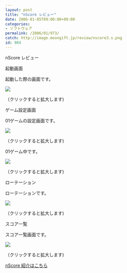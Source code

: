 ```yaml
---
layout: post
title: "nScore レビュー"
date: 2006-01-05T09:00:00+09:00
categories:
- ソフトウェア
permalink: /2006/01/973/
catch: http://image.moongift.jp/review/nscore3.s.png
id: 984
---
```

nScore レビュー  
<!--more-->

起動画面

  

起動した際の画面です。

  

[![](http://image.moongift.jp/review/nscore1.s.png)](http://image.moongift.jp/review/nscore1.png)  
  
（クリックすると拡大します)

  

ゲーム設定画面

  

01ゲームの設定画面です。

  

[![](http://image.moongift.jp/review/nscore2.s.png)](http://image.moongift.jp/review/nscore2.png)  
  
（クリックすると拡大します)

  

01ゲーム中です。

  

[![](http://image.moongift.jp/review/nscore3.s.png)](http://image.moongift.jp/review/nscore3.png)  
  
（クリックすると拡大します)

  

ローテーション

  

ローテーションです。

  

[![](http://image.moongift.jp/review/nscore5.s.png)](http://image.moongift.jp/review/nscore5.png)  
  
（クリックすると拡大します)

  

スコア一覧

  

スコア一覧画面です。

  

[![](http://image.moongift.jp/review/nscore6.s.png)](http://image.moongift.jp/review/nscore6.png)  
  
（クリックすると拡大します)

  

[nScore 紹介はこちら](http://fw.moongift.jp/intro/i-965.html)

